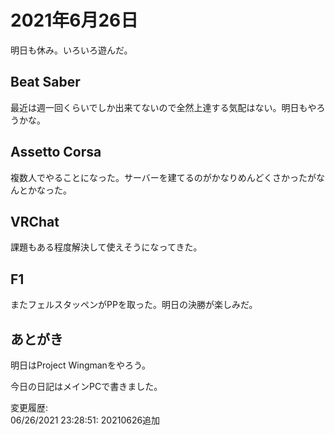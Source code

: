 # 2021年6月26日

明日も休み。いろいろ遊んだ。

## Beat Saber

最近は週一回くらいでしか出来てないので全然上達する気配はない。明日もやろうかな。

## Assetto Corsa

複数人でやることになった。サーバーを建てるのがかなりめんどくさかったがなんとかなった。

## VRChat

課題もある程度解決して使えそうになってきた。

## F1

またフェルスタッペンがPPを取った。明日の決勝が楽しみだ。

## あとがき

明日はProject Wingmanをやろう。

今日の日記はメインPCで書きました。

変更履歴:  
06/26/2021 23:28:51: 20210626追加  
